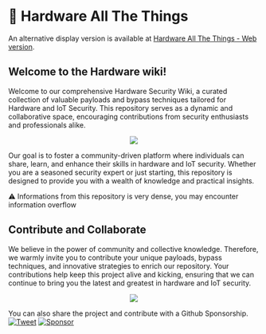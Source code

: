 # 🔌 Hardware All The Things

An alternative display version is available at [Hardware All The Things - Web version](https://techanvconsulting.github.io/HardwareAllTheThings/).

## Welcome to the Hardware wiki!

Welcome to our comprehensive Hardware Security Wiki, a curated collection of valuable payloads and bypass techniques tailored for Hardware and IoT Security. This repository serves as a dynamic and collaborative space, encouraging contributions from security enthusiasts and professionals alike.

<p align="center">
  <img src="https://raw.githubusercontent.com/techanvconsulting/HardwareAllTheThings/master/docs/assets/logo.png" style="max-width: 400px;">
</p>

Our goal is to foster a community-driven platform where individuals can share, learn, and enhance their skills in hardware and IoT security. Whether you are a seasoned security expert or just starting, this repository is designed to provide you with a wealth of knowledge and practical insights.

:warning: Informations from this repository is very dense, you may encounter information overflow


## Contribute and Collaborate

We believe in the power of community and collective knowledge. Therefore, we warmly invite you to contribute your unique payloads, bypass techniques, and innovative strategies to enrich our repository. 
Your contributions help keep this project alive and kicking, ensuring that we can continue to bring you the latest and greatest in hardware and IoT security.

<p align="center">
<a href="https://github.com/techanvconsulting/HardwareAllTheThings/graphs/contributors">
  <img src="https://contrib.rocks/image?repo=techanvconsulting/HardwareAllTheThings&max=36">
</a>
</p>

You can also share the project and contribute with a Github Sponsorship.    
[![Tweet](https://img.shields.io/twitter/url/http/shields.io.svg?style=social)](https://twitter.com/intent/tweet?text=Hardware%20All%20The%20Things,%20a%20curated%20collection%20of%20valuable%20payloads%20and%20bypass%20techniques%20tailored%20for%20Hardware%20and%20IoT%20Security%20-%20by%20@pentest_swissky&url=https://techanvconsulting.github.io/HardwareAllTheThings/)
[![Sponsor](https://img.shields.io/static/v1?label=Sponsor&message=%E2%9D%A4&logo=GitHub&link=https://github.com/sponsors/techanvconsulting)](https://github.com/sponsors/techanvconsulting)